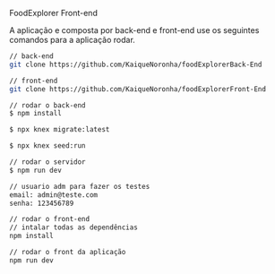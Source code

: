 FoodExplorer Front-end

A aplicação e composta por back-end e front-end use os seguintes comandos para a aplicação rodar.

```bash
// back-end
git clone https://github.com/KaiqueNoronha/foodExplorerBack-End

// front-end
git clone https://github.com/KaiqueNoronha/foodExplorerFront-End
```

```bash
// rodar o back-end
$ npm install

$ npx knex migrate:latest

$ npx knex seed:run

// rodar o servidor
$ npm run dev

// usuario adm para fazer os testes
email: admin@teste.com
senha: 123456789

// rodar o front-end
// intalar todas as dependências 
npm install 

// rodar o front da aplicação
npm run dev

